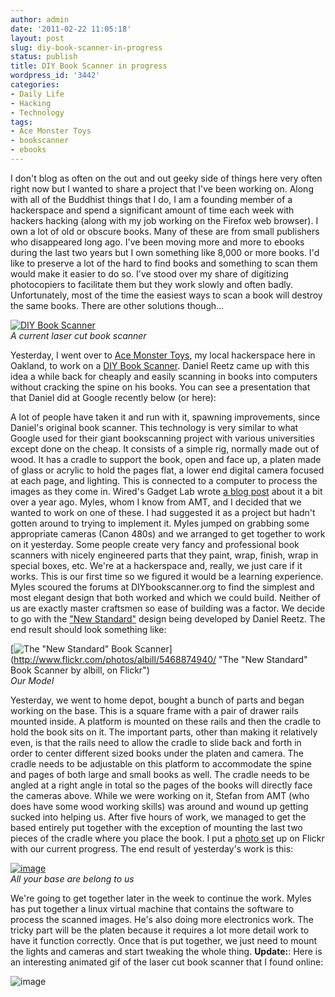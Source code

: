 ```yaml
---
author: admin
date: '2011-02-22 11:05:18'
layout: post
slug: diy-book-scanner-in-progress
status: publish
title: DIY Book Scanner in progress
wordpress_id: '3442'
categories:
- Daily Life
- Hacking
- Technology
tags:
- Ace Monster Toys
- bookscanner
- ebooks
---
```


I don't blog as often on the out and out geeky side of things here very
often right now but I wanted to share a project that I've been working
on. Along with all of the Buddhist things that I do, I am a founding
member of a hackerspace and spend a significant amount of time each week
with hackers hacking (along with my job working on the Firefox web
browser). I own a lot of old or obscure books. Many of these are from
small publishers who disappeared long ago. I've been moving more and
more to ebooks during the last two years but I own something like 8,000
or more books. I'd like to preserve a lot of the hard to find books and
something to scan them would make it easier to do so. I've stood over my
share of digitizing photocopiers to facilitate them but they work slowly
and often badly. Unfortunately, most of the time the easiest ways to
scan a book will destroy the same books. There are other solutions
though...

[![DIY Book
Scanner](http://farm4.static.flickr.com/3506/4008586795_853b2e06b3.jpg)](http://www.flickr.com/photos/pugno_muliebriter/4008586795/ "DIY Book Scanner by PugnoM, on Flickr")\
*A current laser cut book scanner*

Yesterday, I went over to [Ace Monster Toys](http://www.acemonstertoys),
my local hackerspace here in Oakland, to work on a [DIY Book
Scanner](http://www.diybookscanner.org/). Daniel Reetz came up with this
idea a while back for cheaply and easily scanning in books into
computers without cracking the spine on his books. You can see a
presentation that that Daniel did at Google recently below (or here):

A lot of people have taken it and run with it, spawning improvements,
since Daniel's original book scanner. This technology is very similar to
what Google used for their giant bookscanning project with various
universities except done on the cheap. It consists of a simple rig,
normally made out of wood. It has a cradle to support the book, open and
face up, a platen made of glass or acrylic to hold the pages flat, a
lower end digital camera focused at each page, and lighting. This is
connected to a computer to process the images as they come in. Wired's
Gadget Lab wrote [a blog
post](http://www.wired.com/gadgetlab/2009/12/diy-book-scanner/) about it
a bit over a year ago. Myles, whom I know from AMT, and I decided that
we wanted to work on one of these. I had suggested it as a project but
hadn't gotten around to trying to implement it. Myles jumped on grabbing
some appropriate cameras (Canon 480s) and we arranged to get together to
work on it yesterday. Some people create very fancy and professional
book scanners with nicely engineered parts that they paint, wrap,
finish, wrap in special boxes, etc. We're at a hackerspace and, really,
we just care if it works. This is our first time so we figured it would
be a learning experience. Myles scoured the forums at DIYbookscanner.org
to find the simplest and most elegant design that both worked and which
we could build. Neither of us are exactly master craftsmen so ease of
building was a factor. We decide to go with the ["New
Standard"](http://diybookscanner.org/forum/viewtopic.php?f=1&t=333)
design being developed by Daniel Reetz. The end result should look
something like:

[![The "New Standard" Book
Scanner](http://farm6.static.flickr.com/5253/5468874940_405f949c9e.jpg)](http://www.flickr.com/photos/albill/5468874940/ "The "New Standard" Book Scanner by albill, on Flickr")\
*Our Model*

Yesterday, we went to home depot, bought a bunch of parts and began
working on the base. This is a square frame with a pair of drawer rails
mounted inside. A platform is mounted on these rails and then the cradle
to hold the book sits on it. The important parts, other than making it
relatively even, is that the rails need to allow the cradle to slide
back and forth in order to center different sized books under the platen
and camera. The cradle needs to be adjustable on this platform to
accommodate the spine and pages of both large and small books as well.
The cradle needs to be angled at a right angle in total so the pages of
the books will directly face the cameras above. While we were working on
it, Stefan from AMT (who does have some wood working skills) was around
and wound up getting sucked into helping us. After five hours of work,
we managed to get the based entirely put together with the exception of
mounting the last two pieces of the cradle where you place the book. I
put a [photo
set](http://www.flickr.com/photos/albill/sets/72157625981974143) up on
Flickr with our current progress. The end result of yesterday's work is
this:

[![image](http://farm6.static.flickr.com/5135/5466792381_e326af7756.jpg)](http://www.flickr.com/photos/albill/5466792381/ "Untitled by albill, on Flickr")\
*All your base are belong to us*

We're going to get together later in the week to continue the work.
Myles has put together a linux virtual machine that contains the
software to process the scanned images. He's also doing more electronics
work. The tricky part will be the platen because it requires a lot more
detail work to have it function correctly. Once that is put together, we
just need to mount the lights and cameras and start tweaking the whole
thing. **Update:**: Here is an interesting animated gif of the laser cut
book scanner that I found online:

![image](http://www.wired.com/images_blogs/gadgetlab/2009/12/bookscanner_lazy_susan.gif)
